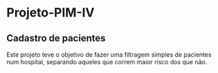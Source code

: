 # Projeto-PIM-IV

## Cadastro de pacientes

Este projeto teve o objetivo de fazer uma filtragem simples de pacientes num hospital, separando aqueles que correm maior risco dos que não.
